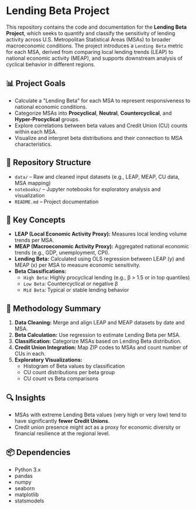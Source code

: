 # Lending Beta Project

This repository contains the code and documentation for the **Lending Beta Project**, which seeks to quantify and classify the sensitivity of lending activity across U.S. Metropolitan Statistical Areas (MSAs) to broader macroeconomic conditions. The project introduces a `Lending Beta` metric for each MSA, derived from comparing local lending trends (LEAP) to national economic activity (MEAP), and supports downstream analysis of cyclical behavior in different regions.

## 📊 Project Goals

- Calculate a "Lending Beta" for each MSA to represent responsiveness to national economic conditions.
- Categorize MSAs into **Procyclical**, **Neutral**, **Countercyclical**, and **Hyper-Procyclical** groups.
- Explore correlations between beta values and Credit Union (CU) counts within each MSA.
- Visualize and interpret beta distributions and their connection to MSA characteristics.

## 📁 Repository Structure

- `data/` – Raw and cleaned input datasets (e.g., LEAP, MEAP, CU data, MSA mapping)
- `notebooks/` – Jupyter notebooks for exploratory analysis and visualization
- `README.md` – Project documentation



## 🧮 Key Concepts

- **LEAP (Local Economic Activity Proxy):** Measures local lending volume trends per MSA.
- **MEAP (Macroeconomic Activity Proxy):** Aggregated national economic trends (e.g., GDP, unemployment, CPI).
- **Lending Beta:** Calculated using OLS regression between LEAP (y) and MEAP (x) per MSA to measure economic sensitivity.
- **Beta Classifications:**
  - `High Beta`: Highly procyclical lending (e.g., β > 1.5 or in top quantiles)
  - `Low Beta`: Countercyclical or negative β
  - `Mid Beta`: Typical or stable lending behavior

## 📌 Methodology Summary

1. **Data Cleaning:** Merge and align LEAP and MEAP datasets by date and MSA.
2. **Beta Calculation:** Use regression to estimate Lending Beta per MSA.
3. **Classification:** Categorize MSAs based on Lending Beta distribution.
4. **Credit Union Integration:** Map ZIP codes to MSAs and count number of CUs in each.
5. **Exploratory Visualizations:** 
   - Histogram of Beta values by classification
   - CU count distributions per beta group
   - CU count vs Beta comparisons

## 🔍 Insights

- MSAs with extreme Lending Beta values (very high or very low) tend to have significantly **fewer Credit Unions**.
- Credit union presence might act as a proxy for economic diversity or financial resilience at the regional level.

## 📦 Dependencies

- Python 3.x
- pandas
- numpy
- seaborn
- matplotlib
- statsmodels
